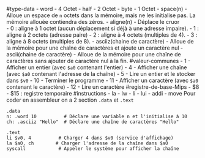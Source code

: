 #type-data
	- word
		- 4 Octet
	- half
		- 2 Octet
	- byte
		- 1 Octet
	- space(n)
		- Alloue un espace de `n` octets dans la mémoire, mais ne les initialise pas. La mémoire allouée contiendra des zéros.
	- aligne(n)
		- Déplace le cruor  
			- 0 : aligne à 1 octet (aucun déplacement si déjà à une adresse impaire).
			- 1 : aligne à 2 octets (adresse paire)
			- 2 : aligne à 4 octets (multiples de 4).
			- 3 : aligne à 8 octets (multiples de 8).
	- asciiz(chaine de caractère)
		- Alloue de la mémoire pour une chaîne de caractères et ajoute un caractère nul
	- ascii(chaine de caractère)
		- Alloue de la mémoire pour une chaîne de caractères sans ajouter de caractère nul à la fin.
#valeur-communes
	- 1
		- Afficher un entier (avec `$a0` contenant l'entier)
	- 4
		- Afficher une chaîne (avec `$a0` contenant l'adresse de la chaîne)
	- 5
		- Lire un entier et le stocker dans `$v0`
	- 10
		- Terminer le programme
	- 11
		- Afficher un caractère (avec `$a0` contenant le caractère)
	- 12
		- Lire un caractère
#registre-de-base-Mips
	- $8 - $15 : registre temporaire 
#instructions
	- la
	- lw
	- li
	- lui
	- addi 
	- move
Pour coder en assembleur on a 2 section `.data` et `.text`

```
.data
n: .word 10          # Déclare une variable n et l'initialise à 10
ch: .asciiz "Hello"  # Déclare une chaîne de caractères "Hello"

.text
li $v0, 4          # Charger 4 dans $v0 (service d'affichage)
la $a0, ch        # Charger l'adresse de la chaîne dans $a0
syscall            # Appeler le système pour afficher la chaîne

```